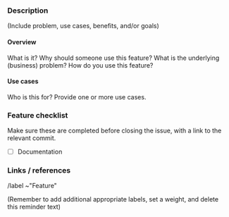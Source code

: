 ### Description

(Include problem, use cases, benefits, and/or goals)

#### Overview

What is it?
Why should someone use this feature?
What is the underlying (business) problem?
How do you use this feature?

#### Use cases

Who is this for? Provide one or more use cases.

### Feature checklist

Make sure these are completed before closing the issue,
with a link to the relevant commit.

- [ ] Documentation

### Links / references

/label ~"Feature"

(Remember to add additional appropriate labels, set a weight, and delete this reminder text)
